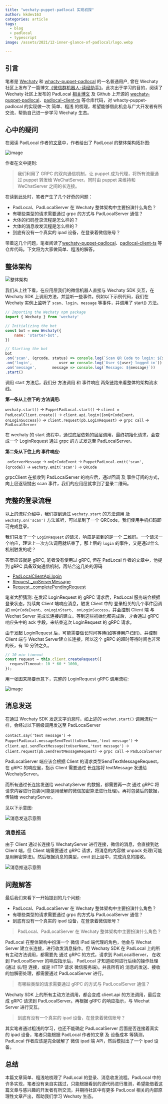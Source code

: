 ```yaml
---
title: "wechaty-puppet-padlocal 实现初探"
author: kkdev163
categories: article
tags:
  - blog
  - padlocal
  - typescript
image: /assets/2021/12-inner-glance-of-padlocal/logo.webp

---
```


## 引言

笔者是 [Wechaty](https://wechaty.js.org/) 和 [whacty-puppet-padlocal](https://wechaty.js.org/docs/puppet-providers/padlocal) 的一名普通用户, 曾在 Wechaty 社区上发布了一篇博文[《微信群机器人-读经助手》](https://wechaty.js.org/2021/05/02/wechaty-bible-chatbot/)。此次出于学习的目的，阅读了 Wechaty 社区上发布的 PadLocal [相关博文](https://wechaty.js.org/2020/10/12/puppet-padlocal-intro/) 及 Github 上开源的 [wechaty-puppet-padlocal](https://github.com/padlocal/wechaty-puppet-padlocal)、[padlocal-client-ts](https://github.com/padlocal/padlocal-client-ts) 等仓库代码，对 whacty-puppet-padlocal 的实现做一次 简单、粗浅 的梳理，希望能够借此机会与广大开发者有所交流，帮助自己进一步学习 Wechaty 生态。

## 心中的疑问

在阅读 PadLocal 作者的[文章](https://wechaty.js.org/2020/10/12/puppet-padlocal-intro/)中，作者给出了 PadLocal 的整体架构拓扑图:

![image](/assets/2021/12-inner-glance-of-padlocal/topological-graph.webp)

作者在文中提到:
> 我们利用了 GRPC 的双向通信机制，让 puppet 成为代理，将所有流量通过 puppet 转发给 WeChatServer。同时由 puppet 来维持和 WeChatServer 之间的长连接。

在读到此处时，笔者产生了几个好奇的问题：

- PadLocal、PadLocalServer 在 Wechaty 整体架构中主要扮演什么角色？
- 有哪些类型的请求需要通过 grpc 的方式与 PadLocalServer 通信？
- 大体的扫码登录流程是怎么样的？
- 大体的消息收发流程是怎么样的？
- 到底有没有一个真实的 ipad 设备，在登录着微信账号？

带着这几个问题，笔者阅读了[wechaty-puppet-padlocal](https://github.com/padlocal/wechaty-puppet-padlocal)、[padlocal-client-ts](https://github.com/padlocal/padlocal-client-ts) 等仓库代码。下文将为大家做简单、粗浅的解答。

## 整体架构

![整体架构](/assets/2021/12-inner-glance-of-padlocal/graph.webp)

我们从上往下看，在应用层我们的微信机器人直接与 Wechaty SDK 交互，在 Wechaty SDK 上调用方法，并监听一些事件。例如以下示例代码，我们在 Wechaty 实例上监听了 ```scan```、```login```、```message``` 等事件，并调用了 start() 方法。

```javascript
// Importing the Wechaty npm package
import { Wechaty } from 'wechaty'

// Initializing the bot
const bot = new Wechaty({
    name: 'starter-bot',
})

// Starting the bot
bot
.on('scan', (qrcode, status) => console.log(`Scan QR Code to login: ${status}\nhttps://wechaty.js.org/qrcode/${encodeURIComponent(qrcode)}`))
.on('login',            user => console.log(`User ${user} logged in`))
.on('message',       message => console.log(`Message: ${message}`))
.start()

```

调用 start 方法后，我们分 方法调用 和 事件响应 两条链路来看整体的架构流水线。

**第一条从上往下的 方法调用:**

```wechaty.start()``` -> ```PuppetPadLocal.start()``` -> ```client = PadLocalClient.create()``` -> ```client.api.login({onQrCodeEvent，onLoginSuccess})```  -> ```client.request(pb.LoginRequest)``` -> ```grpc call``` -> ```PadLocalServer```

在 wechaty 的 start 流程中，通过底层依赖的层层调用，最终初始化请求，会变成一个 LoginRequest 通过 grpc 的方式发送至 PadLocalServer。

**第二条从下往上的 事件响应:**

```_onServerMessage``` -> ```onQrCodeEvent``` -> ```PuppetPadLocal.emit('scan', {qrcode})``` ->  ```wechaty.emit('scan')``` -> ```QRCode```

grpcClient 在接收到 PadLocalServer 的响应后，通过回调 及 事件订阅的方式，向上层逐级抛出 scan 事件，我们的应用层就拿到了登录二维码。

## 完整的登录流程

以上的流程介绍中，我们提到通过 ```wechaty.start``` 的方法调用 及 ```wechaty.on('scan')``` 方法监听，可以拿到了一个 QRCode，我们使用手机扫码即可完成登录。

我们只发了一个 ```LoginRequest``` 的请求，响应是拿到的是一个 二维码。一个请求一个响应，理论上一次方法调用就结束了，那上层的 ```login``` 的事件，又是通过什么机制触发的呢？

答案应该就是 gRPC, 笔者没有使用过 gRPC, 但在 PadLocal 作者的文章中，他提到 gRPC 具备双向通信机制，再结合这几处的源码

- [PadLocalClientApi.login](https://github.com/padlocal/padlocal-client-ts/blob/7ba679d78d13aeacb67969f0d817dbabf64f9c36/src/PadLocalClientApi.ts#L24-L54)
- [Request._onServerMessage](https://github.com/padlocal/padlocal-client-ts/blob/7ba679d78d13aeacb67969f0d817dbabf64f9c36/src/Request.ts#L233)
- [Request._completePendingRequest](https://github.com/padlocal/padlocal-client-ts/blob/7ba679d78d13aeacb67969f0d817dbabf64f9c36/src/Request.ts#L214)

笔者大胆猜测: 在发起 LoginRequest 的 gRPC 请求后，PadLocal 服务端会根据登录状态，持续向 Client 端响应消息，触发 Client 中的 登录相关的几个事件回调如 ```onQrCodeEvent```、```onLoginStart```、
  ```onLoginSuccess```，并会控制 Client 端 与 Wechat Server 完成长连接的建立。等到这些初始化都完成后，才会通过 gRPC 响应头中的 ack 字段，来结束这次 LoginRequest 的 gRPC 请求。

由于发起 LoginRequest 后，可能需要做长时间等待(如等待用户扫码)、并控制 Client 端与 Wechat Server建立长连接，所以这个 gRPC 的超时等待时间也非常的长，有 10 分钟之久。

```ts
// 10 min timeout
const request = this.client.createRequest({
  requestTimeout: 10 * 60 * 1000,
});
```

用一张图来简要示意下，完整的 LoginRequest gRPC 调用流程:

![image](/assets/2021/12-inner-glance-of-padlocal/login.webp)

## 消息发送

在通过 Wechaty SDK 发送文字消息时，如上述的 ```wechat.start()``` 调用流程一样，会经过以下层级调用发送至 PadLocalServer

```contact.say('text message')``` -> ```PuppetPadLocal.messageSendText(toUserName,'text message')``` ->  ```client.api.sendTextMessage(toUserName,'text message')``` -> ```client.request(pb.SendTextMessageRequest)``` -> ```grpc call``` -> ```PadLocalServer```

PadLocalServer 端应该会根据 Client 的请求类型SendTextMessageRequest， 在 gRPC 的响应里，指示 Client 需要通过 长连接将 textMessage 发送给 WechatyServer。

而所有通过长连接发送给 wechatyServer 的数据，都需要再一次 通过 gRPC 将请求内容进行包装(可能是用破解的微信加密算法进行处理)。再将包装后的数据，传输给 wechatyServer。

见以下示意图:

![消息发送示意图](/assets/2021/12-inner-glance-of-padlocal/send-msg.webp)

### 消息推送

由于 Client 通过长连接与 WechatyServer 进行连接，微信的消息，会直接到达 Client 端，但 Client 端需要通过 gRPC 请求，将消息的内容做 unpack 处理(可能是用解密算法)。然后根据消息的类型，emit 到上层中，完成消息的接收。

![消息推送示意图](/assets/2021/12-inner-glance-of-padlocal/receive-msg.webp)

## 问题解答

最后我们来看下一开始提到的几个问题:

- PadLocal、PadLocalServer 在 Wechaty 整体架构中主要扮演什么角色？
- 有哪些类型的请求需要通过 grpc 的方式与 PadLocalServer 通信？
- 到底有没有一个真实的 ipad 设备，在登录着微信账号？

> PadLocal、PadLocalServer 在 Wechaty 整体架构中主要扮演什么角色？

PadLocal 在整体架构中扮演一个 微信 iPad 端代理的角色，他会与 Wechat Server 建立长连接，进行收发消息操作。但 Wechaty SDK 在 PadLocal 上的所有主动方法调用，都需要先 通过 gRPC 的方式，请求到 PadLocalServer， 在收到 PadLocalServer 的响应指示后， PadLocal 才知道如何进行后续的操作处理(通过 长/短 连接，或是 HTTP 请求 微信服务端)。并且所有的 消息的发送、接收 的加解密处理，都需要通过 PadLocalServer 进行。

> 有哪些类型的请求需要通过 gRPC 的方式与 PadLocalServer 通信？

Wechaty SDK 上的所有主动方法调用，都会变成 client.api 的方法调用，最后变成 gRPC 请求到 PadLocalServer。再根据 gRPC 的响应指示，与 Wechat Server 进行交互。

> 到底有没有一个真实的 ipad 设备，在登录着微信账号？

其实笔者通过粗浅的学习，也还不能确定 PadLocalServer 后面是否连接着真实的 ipad 设备，笔者只能根据 PadLocal 作者的文章 及 设备成本 等猜测，PadLocal 作者应该是完全破解了 微信 ipad 端 API，然后模拟出了一个 ipad 设备。

## 总结

本篇文章简单、粗浅地梳理了 PadLocal 的登录、消息收发流程。PadLocal 中的许多实现，笔者没有亲自实践过，只能根据看到的源代码进行推测，希望能借着这篇文章与感兴趣的开发者有所交流，并期待社区中有更多 PadLocal 相关的内部原理性文章产出，帮助我们学习 Wechaty 生态。
